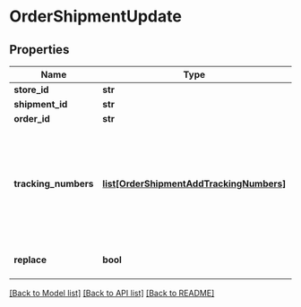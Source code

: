 # OrderShipmentUpdate

## Properties
Name | Type | Description | Notes
------------ | ------------- | ------------- | -------------
**store_id** | **str** | Store Id | [optional] 
**shipment_id** | **str** | Shipment id indicates the number of delivery | 
**order_id** | **str** | Defines the order that will be updated | [optional] 
**tracking_numbers** | [**list[OrderShipmentAddTrackingNumbers]**](OrderShipmentAddTrackingNumbers.md) | Defines shipment&#39;s tracking numbers that have to be added&lt;/br&gt; How set tracking numbers to appropriate carrier:&lt;ul&gt;&lt;li&gt;tracking_numbers[]&#x3D;a2c.demo1,a2c.demo2 - set default carrier&lt;/li&gt;&lt;li&gt;tracking_numbers[&lt;b&gt;carrier_id&lt;/b&gt;]&#x3D;a2c.demo - set appropriate carrier&lt;/li&gt;&lt;/ul&gt;To get the list of carriers IDs that are available in your store, use the &lt;a href &#x3D; \&quot;http://docs.api2cart.com/cart-info\&quot;&gt;cart.info&lt;/a &gt; method | [optional] 
**replace** | **bool** | Allows rewrite tracking numbers | [optional] [default to True]

[[Back to Model list]](../README.md#documentation-for-models) [[Back to API list]](../README.md#documentation-for-api-endpoints) [[Back to README]](../README.md)


